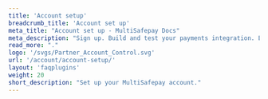```yaml
---
title: 'Account setup'
breadcrumb_title: 'Account set up'
meta_title: "Account set up - MultiSafepay Docs"
meta_description: "Sign up. Build and test your payments integration. Explore our products and services. Use our API Reference, SDKs, and wrappers. Get support."
read_more: "."
logo: '/svgs/Partner_Account_Control.svg'
url: '/account/account-setup/'
layout: 'faqplugins'
weight: 20
short_description: "Set up your MultiSafepay account."
---
```


